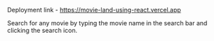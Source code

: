 Deployment link - https://movie-land-using-react.vercel.app

Search for any movie by typing the movie name in the search bar and clicking the search icon.
